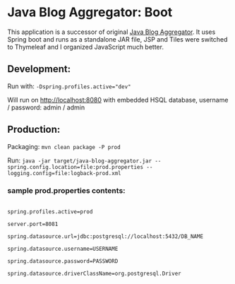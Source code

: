 <h1>Java Blog Aggregator: Boot</h1>

<p>This application is a successor of original <a href="https://github.com/jirkapinkas/java-blog-aggregator">Java Blog Aggregator</a>. It uses Spring boot and runs as a standalone JAR file, JSP and Tiles were switched to Thymeleaf and I organized JavaScript much better.</p>

<h2>Development:</h2>

<p>
	Run with: <code>-Dspring.profiles.active="dev"</code>
</p>

<p>
	Will run on <a href="http://localhost:8080">http://localhost:8080</a> with embedded HSQL database, username / password: admin / admin
</p>

<h2>Production:</h2>

<p>
	Packaging: <code>mvn clean package -P prod</code>
</p>

<p>
	Run: <code>java -jar target/java-blog-aggregator.jar --spring.config.location=file:prod.properties --logging.config=file:logback-prod.xml</code>
</p>

<h3>sample prod.properties contents:</h3>

<p>
<code>
spring.profiles.active=prod<br />
server.port=8081<br />
spring.datasource.url=jdbc:postgresql://localhost:5432/DB_NAME<br />
spring.datasource.username=USERNAME<br />
spring.datasource.password=PASSWORD<br />
spring.datasource.driverClassName=org.postgresql.Driver<br />
</code>
</p>
